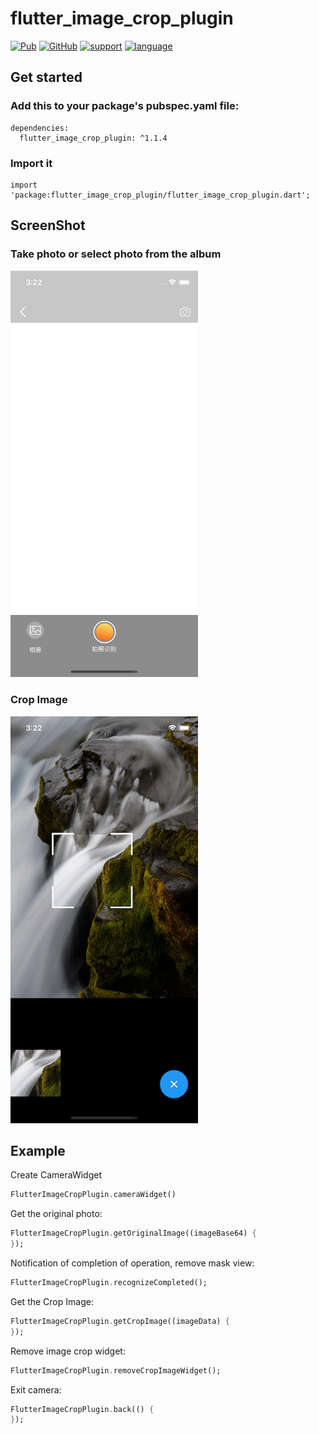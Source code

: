 # flutter_image_crop_plugin

[![Pub](https://img.shields.io/pub/v/flutter_image_crop_plugin)](https://pub.dev/packages/flutter_image_crop_plugin)
[![GitHub](https://img.shields.io/github/license/NingLi-iOSer/flutter_image_crop_plugin)](https://github.com/NingLi-iOSer/flutter_image_crop_plugin)
[![support](https://img.shields.io/badge/support-flutter%20%7C%20iOS-orange)](https://github.com/NingLi-iOSer/flutter_image_crop_plugin)
[![language](https://img.shields.io/badge/language-dart%20%7C%20swift-blue)](https://github.com/NingLi-iOSer/flutter_image_crop_plugin)

## Get started
### Add this to your package's pubspec.yaml file:
```
dependencies:
  flutter_image_crop_plugin: ^1.1.4
```

### Import it
```
import 'package:flutter_image_crop_plugin/flutter_image_crop_plugin.dart';
```

## ScreenShot
### Take photo or select photo from the album
<img src="https://github.com/NingLi-iOSer/flutter_image_crop_plugin/blob/master/select_image.png" width="300">

### Crop Image
<img src="https://github.com/NingLi-iOSer/flutter_image_crop_plugin/blob/master/crop_image.png" width="300">

## Example

Create CameraWidget
```dart
FlutterImageCropPlugin.cameraWidget()
```

Get the original photo:
```dart
FlutterImageCropPlugin.getOriginalImage((imageBase64) {
});
```

Notification of completion of operation, remove mask view:
```dart
FlutterImageCropPlugin.recognizeCompleted();
```

Get the Crop Image:
```dart
FlutterImageCropPlugin.getCropImage((imageData) {
});
```

Remove image crop widget:
```dart
FlutterImageCropPlugin.removeCropImageWidget();
```

Exit camera:
```dart
FlutterImageCropPlugin.back(() {
});
```
